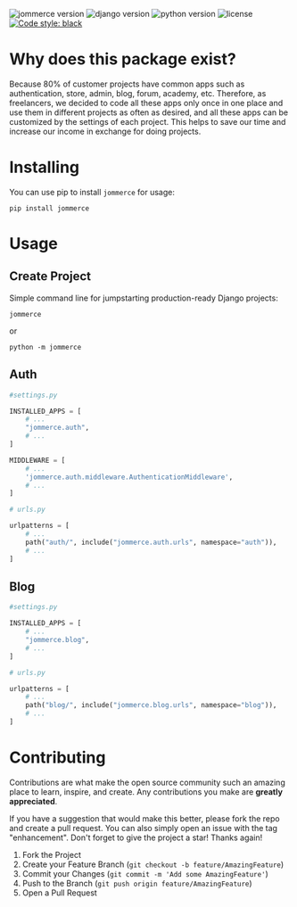 ![jommerce version](https://img.shields.io/pypi/v/jommerce?style=flat-square)
![django version](https://img.shields.io/pypi/djversions/jommerce?style=flat-square)
![python version](https://img.shields.io/pypi/pyversions/jommerce?style=flat-square)
![license](https://img.shields.io/pypi/l/jommerce?color=blue&style=flat-square)
[![Code style: black](https://img.shields.io/badge/code%20style-black-000000.svg)](https://github.com/psf/black)

# Why does this package exist?
Because 80% of customer projects have common apps 
such as authentication, store, admin, blog, forum, academy, etc. 
Therefore, as freelancers, we decided to code all these apps only once in one place 
and use them in different projects as often as desired, 
and all these apps can be customized by the settings of each project.
This helps to save our time and increase our income in exchange for doing projects.

# Installing
You can use pip to install `jommerce` for usage:
```shell
pip install jommerce
```

# Usage
## Create Project
Simple command line for jumpstarting production-ready Django projects:
```shell
jommerce
```
or
```shell
python -m jommerce
```

## Auth

```python
#settings.py

INSTALLED_APPS = [
    # ...
    "jommerce.auth", 
    # ...
]

MIDDLEWARE = [
    # ...
    'jommerce.auth.middleware.AuthenticationMiddleware',
    # ...
]
```
```python
# urls.py

urlpatterns = [
    # ...
    path("auth/", include("jommerce.auth.urls", namespace="auth")),
    # ...
]
```
## Blog

```python
#settings.py

INSTALLED_APPS = [
    # ...
    "jommerce.blog", 
    # ...
]
```
```python
# urls.py 

urlpatterns = [
    # ...
    path("blog/", include("jommerce.blog.urls", namespace="blog")),
    # ...
]
```
# Contributing
Contributions are what make the open source community such an amazing place to learn, inspire, and create. Any contributions you make are **greatly appreciated**.

If you have a suggestion that would make this better, please fork the repo and create a pull request. You can also simply open an issue with the tag "enhancement".
Don't forget to give the project a star! Thanks again!

1. Fork the Project
2. Create your Feature Branch (`git checkout -b feature/AmazingFeature`)
3. Commit your Changes (`git commit -m 'Add some AmazingFeature'`)
4. Push to the Branch (`git push origin feature/AmazingFeature`)
5. Open a Pull Request
